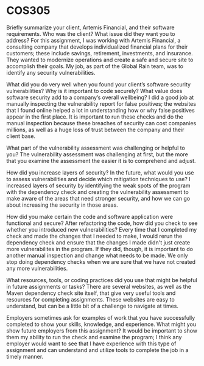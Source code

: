 # COS305

Briefly summarize your client, Artemis Financial, and their software requirements. Who was the client? What issue did they want you to address?
For this assignment, I was working with Artemis Financial, a consulting company that develops individualized financial plans for their customers; these include savings, retirement, investments, and insurance.  They wanted to modernize operations and create a safe and secure site to accomplish their goals.  My job, as part of the Global Rain team, was to identify any security vulnerabilities.

What did you do very well when you found your client’s software security vulnerabilities? Why is it important to code securely? What value does software security add to a company’s overall wellbeing?
I did a good job at manually inspecting the vulnerability report for false positives; the websites that I found online helped a lot in understanding how or why false positives appear in the first place.  It is important to run these checks and do the manual inspection because these breaches of security can cost companies millions, as well as a huge loss of trust between the company and their client base.

What part of the vulnerability assessment was challenging or helpful to you?
The vulnerability assessment was challenging at first, but the more that you examine the assessment the easier it is to comprehend and adjust.

How did you increase layers of security? In the future, what would you use to assess vulnerabilities and decide which mitigation techniques to use?
I increased layers of security by identifying the weak spots of the program with the dependency check and creating the vulnerability assessment to make aware of the areas that need stronger security, and how we can go about increasing the security in those areas.

How did you make certain the code and software application were functional and secure? After refactoring the code, how did you check to see whether you introduced new vulnerabilities?
Every time that I completed my check and made the changes that I needed to make, I would rerun the dependency check and ensure that the changes I made didn't just create more vulnerabilites in the program. If they did, though, it is important to do another manual inspection and change what needs to be made.  We only stop doing dependency checks when we are sure that we have not created any more vulnerabilities.

What resources, tools, or coding practices did you use that might be helpful in future assignments or tasks?
There are several websites, as well as the Maven dependency check site itself, that give very useful tools and resources for completing assignments.  These websites are easy to understand, but can be a little bit of a challenge to navigate at times. 

Employers sometimes ask for examples of work that you have successfully completed to show your skills, knowledge, and experience. What might you show future employers from this assignment?
It would be important to show them my ability to run the check and examine the program; I think any employer would want to see that I have experience with this type of assignment and can understand and utilize tools to complete the job in a timely manner.
